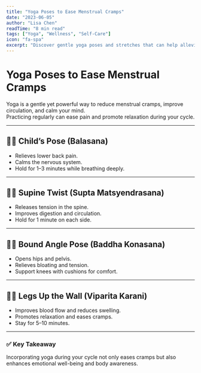 ```yaml
---
title: "Yoga Poses to Ease Menstrual Cramps"
date: "2023-06-05"
author: "Lisa Chen"
readTime: "8 min read"
tags: ["Yoga", "Wellness", "Self-Care"]
icon: "fa-spa"
excerpt: "Discover gentle yoga poses and stretches that can help alleviate menstrual discomfort."
---
```


# Yoga Poses to Ease Menstrual Cramps

Yoga is a gentle yet powerful way to reduce menstrual cramps, improve circulation, and calm your mind.  
Practicing regularly can ease pain and promote relaxation during your cycle.

---

## 🧘‍♀️ Child’s Pose (Balasana)

- Relieves lower back pain.  
- Calms the nervous system.  
- Hold for 1–3 minutes while breathing deeply.  

---

## 🧘‍♀️ Supine Twist (Supta Matsyendrasana)

- Releases tension in the spine.  
- Improves digestion and circulation.  
- Hold for 1 minute on each side.  

---

## 🧘‍♀️ Bound Angle Pose (Baddha Konasana)

- Opens hips and pelvis.  
- Relieves bloating and tension.  
- Support knees with cushions for comfort.  

---

## 🧘‍♀️ Legs Up the Wall (Viparita Karani)

- Improves blood flow and reduces swelling.  
- Promotes relaxation and eases cramps.  
- Stay for 5–10 minutes.  

---

### ✅ Key Takeaway

Incorporating yoga during your cycle not only eases cramps but also enhances emotional well-being and body awareness.
